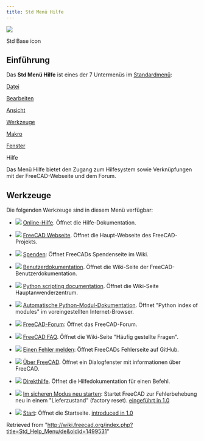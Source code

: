 ```yaml
---
title: Std Menü Hilfe
---
```


![](/images/Freecad.svg)

Std Base icon

## Einführung

Das **Std Menü Hilfe** ist eines der 7 Untermenüs im [Standardmenü](/Standard_Menu/de "Standard Menu/de"):

[Datei](/Std_File_Menu/de "Std File Menu/de")

[Bearbeiten](/Std_Edit_Menu/de "Std Edit Menu/de")

[Ansicht](/Std_View_Menu/de "Std View Menu/de")

[Werkzeuge](/Std_Tools_Menu/de "Std Tools Menu/de")

[Makro](/Std_Macro_Menu/de "Std Macro Menu/de")

[Fenster](/Std_Windows_Menu/de "Std Windows Menu/de")

Hilfe

Das Menü Hilfe bietet den Zugang zum Hilfesystem sowie Verknüpfungen mit der FreeCAD-Webseite und dem Forum.

## Werkzeuge

Die folgenden Werkzeuge sind in diesem Menü verfügbar:

- ![](/images/Std_OnlineHelp.svg) [Online-Hilfe](/Std_OnlineHelp/de "Std OnlineHelp/de"). Öffnet die Hilfe-Dokumentation.

- ![](/images/Std_FreeCADWebsite.svg) [FreeCAD Webseite](/Std_FreeCADWebsite/de "Std FreeCADWebsite/de"). Öffnet die Haupt-Webseite des FreeCAD-Projekts.

- ![](/images/Std_FreeCADDonation.svg) [Spenden](/Std_FreeCADDonation/de "Std FreeCADDonation/de"): Öffnet FreeCADs Spendenseite im Wiki.

- ![](/images/Std_FreeCADUserHub.svg) [Benutzerdokumentation](/Std_FreeCADUserHub/de "Std FreeCADUserHub/de"). Öffnet die Wiki-Seite der FreeCAD-Benutzerdokumentation.

- ![](/images/Std_FreeCADPowerUserHub.svg) [Python scripting documentation](/Std_FreeCADPowerUserHub/de "Std FreeCADPowerUserHub/de"). Öffnet die Wiki-Seite Hauptanwenderzentrum.

- ![](/images/Std_PythonHelp.svg) [Automatische Python-Modul-Dokumentation](/Std_PythonHelp/de "Std PythonHelp/de"). Öffnet "Python index of modules" im voreingestellten Internet-Browser.

- ![](/images/Std_FreeCADForum.svg) [FreeCAD-Forum](/Std_FreeCADForum/de "Std FreeCADForum/de"): Öffnet das FreeCAD-Forum.

- ![](/images/Std_FreeCADFAQ.svg) [FreeCAD FAQ](/Std_FreeCADFAQ/de "Std FreeCADFAQ/de"). Öffnet die Wiki-Seite "Häufig gestellte Fragen".

- ![](/images/Std_ReportBug.svg) [Einen Fehler melden](/Std_ReportBug/de "Std ReportBug/de"): Öffnet FreeCADs Fehlerseite auf GitHub.

- ![](/images/Std_About.svg) [Über FreeCAD](/Std_About/de "Std About/de"). Öffnet ein Dialogfenster mit informationen über FreeCAD.

- ![](/images/Std_WhatsThis.svg) [Direkthilfe](/Std_WhatsThis/de "Std WhatsThis/de"). Öffnet die Hilfedokumentation für einen Befehl.

- ![](/images/Std_RestartInSafeMode.svg) [Im sicheren Modus neu starten](/Std_RestartInSafeMode/de "Std RestartInSafeMode/de"): Startet FreeCAD zur Fehlerbehebung neu in einem "Lieferzustand" (factory reset). [eingeführt in 1.0](/Release_notes_1.0/de "Release notes 1.0/de")

- ![](/images/Start_Start.svg) [Start](/index.php?title=Start_Start&action=edit&redlink=1 "Start Start (page does not exist)"): Öffnet die Startseite. [introduced in 1.0](/Release_notes_1.0 "Release notes 1.0")

Retrieved from "<http://wiki.freecad.org/index.php?title=Std_Help_Menu/de&oldid=1499531>"
